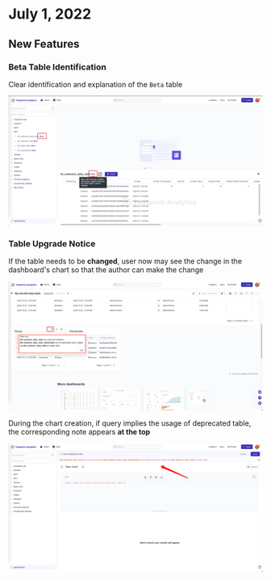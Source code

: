 # July 1, 2022

## New Features

### Beta Table Identification

Clear identification and explanation of the `Beta` table

![](<../.gitbook/assets/image (37).png>)

### **Table Upgrade Notice**

If the table needs to be **changed**, user now may see the change in the dashboard's chart so that the author can make the change

![](<../.gitbook/assets/image (15).png>)

During the chart creation, if query implies the usage of deprecated table, the corresponding note appears **at the top**

![](<../.gitbook/assets/image (19).png>)
